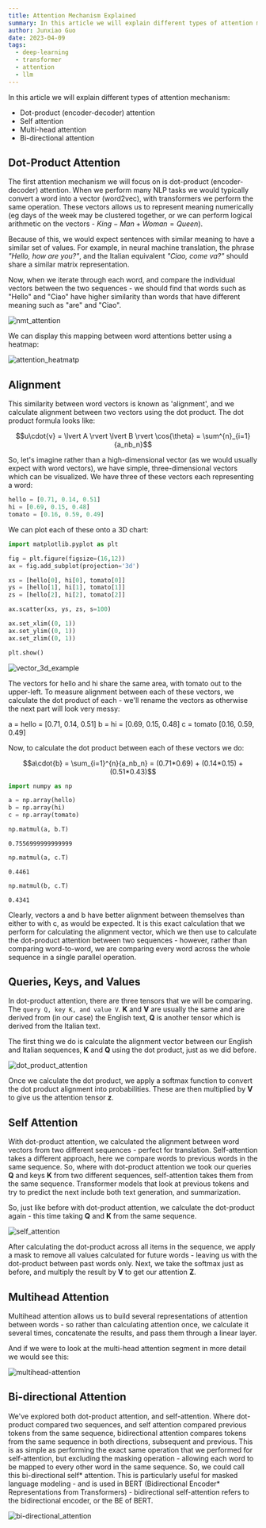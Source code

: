 ```yaml
---
title: Attention Mechanism Explained
summary: In this article we will explain different types of attention mechanism 
author: Junxiao Guo
date: 2023-04-09
tags:
  - deep-learning
  - transformer
  - attention
  - llm
---
```


In this article we will explain different types of attention mechanism:

- Dot-product (encoder-decoder) attention
- Self attention
- Multi-head attention
- Bi-directional attention

## Dot-Product Attention

The first attention mechanism we will focus on is dot-product (encoder-decoder) attention. When we perform many NLP tasks we would typically convert a word into a vector (word2vec), with transformers we perform the same operation. These vectors allows us to represent meaning numerically (eg days of the week may be clustered together, or we can perform logical arithmetic on the vectors - $King - Man + Woman = Queen$).

Because of this, we would expect sentences with similar meaning to have a similar set of values. For example, in neural machine translation, the phrase *"Hello, how are you?"*, and the Italian equivalent *"Ciao, come va?"* should share a similar matrix representation.

Now, when we iterate through each word, and compare the individual vectors between the two sequences - we should find that words such as "Hello" and "Ciao" have higher similarity than words that have different meaning such as "are" and "Ciao".

![nmt_attention](../../assets/images/transformer/attention/nmt_attention.png)

We can display this mapping between word attentions better using a heatmap:


![attention_heatmatp](../../assets/images/transformer/attention/attention_heatmap.png)

## Alignment

This similarity between word vectors is known as 'alignment', and we calculate alignment between two vectors using the dot product. The dot product formula looks like:

$$u\cdot{v} = \lvert A \rvert \lvert B \rvert \cos{\theta} = \sum^{n}_{i=1}{a_nb_n}$$

So, let's imagine rather than a high-dimensional vector (as we would usually expect with word vectors), we have simple, three-dimensional vectors which can be visualized. We have three of these vectors each representing a word:


```python
hello = [0.71, 0.14, 0.51]
hi = [0.69, 0.15, 0.48]
tomato = [0.16, 0.59, 0.49]
```

We can plot each of these onto a 3D chart:


```python
import matplotlib.pyplot as plt

fig = plt.figure(figsize=(16,12))
ax = fig.add_subplot(projection='3d')

xs = [hello[0], hi[0], tomato[0]]
ys = [hello[1], hi[1], tomato[1]]
zs = [hello[2], hi[2], tomato[2]]

ax.scatter(xs, ys, zs, s=100)

ax.set_xlim((0, 1))
ax.set_ylim((0, 1))
ax.set_zlim((0, 1))

plt.show()
```


    
![vector_3d_example](../../assets/images/transformer/attention/vector_3d_example.png)
    


The vectors for hello and hi share the same area, with tomato out to the upper-left. To measure alignment between each of these vectors, we calculate the dot product of each - we'll rename the vectors as otherwise the next part will look very messy:

a = hello = [0.71, 0.14, 0.51] b = hi = [0.69, 0.15, 0.48] c = tomato [0.16, 0.59, 0.49]

Now, to calculate the dot product between each of these vectors we do:

$$a\cdot{b} = \sum_{i=1}^{n}{a_nb_n} = (0.71*0.69) + (0.14*0.15) + (0.51*0.43)$$


```python
import numpy as np

a = np.array(hello)
b = np.array(hi)
c = np.array(tomato)

np.matmul(a, b.T)
```




    0.7556999999999999




```python
np.matmul(a, c.T)
```




    0.4461




```python
np.matmul(b, c.T)
```




    0.4341



Clearly, vectors a and b have better alignment between themselves than either to with c, as would be expected. It is this exact calculation that we perform for calculating the alignment vector, which we then use to calculate the dot-product attention between two sequences - however, rather than comparing word-to-word, we are comparing every word across the whole sequence in a single parallel operation.



## Queries, Keys, and Values
In dot-product attention, there are three tensors that we will be comparing. The `query Q, key K, and value V`. **K** and **V** are usually the same and are derived from (in our case) the English text, **Q** is another tensor which is derived from the Italian text.

The first thing we do is calculate the alignment vector between our English and Italian sequences, **K** and **Q** using the dot product, just as we did before.

![dot_product_attention](../../assets/images/transformer/attention/dot_product_attention.png)

Once we calculate the dot product, we apply a softmax function to convert the dot product alignment into probabilities. These are then multiplied by **V** to give us the attention tensor **z**.

## Self Attention
With dot-product attention, we calculated the alignment between word vectors from two different sequences - perfect for translation. Self-attention takes a different approach, here we compare words to previous words in the same sequence. So, where with dot-product attention we took our queries **Q** and keys **K** from two different sequences, self-attention takes them from the same sequence. Transformer models that look at previous tokens and try to predict the next include both text generation, and summarization.

So, just like before with dot-product attention, we calculate the dot-product again - this time taking **Q** and **K** from the same sequence.

![self_attention](../../assets/images/transformer/attention/self_attention.png)

After calculating the dot-product across all items in the sequence, we apply a mask to remove all values calculated for future words - leaving us with the dot-product between past words only. Next, we take the softmax just as before, and multiply the result by **V** to get our attention **Z**.

## Multihead Attention
Multihead attention allows us to build several representations of attention between words - so rather than calculating attention once, we calculate it several times, concatenate the results, and pass them through a linear layer.


And if we were to look at the multi-head attention segment in more detail we would see this:

![multihead-attention](../../assets/images/transformer/attention/multihead_attention.png)

## Bi-directional Attention

We've explored both dot-product attention, and self-attention. Where dot-product compared two sequences, and self attention compared previous tokens from the same sequence, bidirectional attention compares tokens from the same sequence in both directions, subsequent and previous. This is as simple as performing the exact same operation that we performed for self-attention, but excluding the masking operation - allowing each word to be mapped to every other word in the same sequence. So, we could call this bi-directional self* attention. This is particularly useful for masked language modeling - and is used in BERT (Bidirectional Encoder* Representations from Transformers) - bidirectional self-attention refers to the bidirectional encoder, or the BE of BERT.

![bi-directional_attention](../../assets/images/transformer/attention/bidirectional_attention.png)
